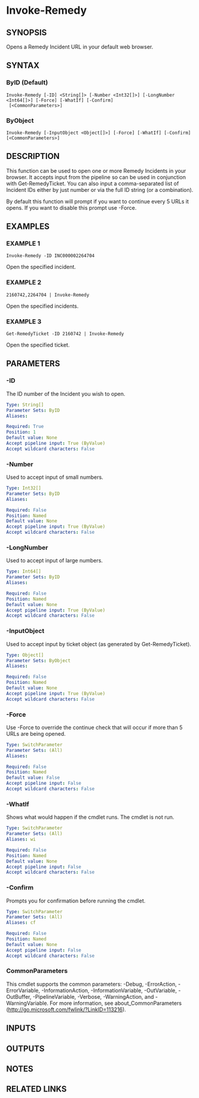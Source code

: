 # Invoke-Remedy

## SYNOPSIS
Opens a Remedy Incident URL in your default web browser.

## SYNTAX

### ByID (Default)
```
Invoke-Remedy [-ID] <String[]> [-Number <Int32[]>] [-LongNumber <Int64[]>] [-Force] [-WhatIf] [-Confirm]
 [<CommonParameters>]
```

### ByObject
```
Invoke-Remedy [-InputObject <Object[]>] [-Force] [-WhatIf] [-Confirm] [<CommonParameters>]
```

## DESCRIPTION
This function can be used to open one or more Remedy Incidents in your browser.
It accepts input from the pipeline
so can be used in conjunction with Get-RemedyTicket.
You can also input a comma-separated list of Incident IDs either
by just number or via the full ID string (or a combination).

By default this function will prompt if you want to continue every 5 URLs it opens.
If you want to disable this prompt
use -Force.

## EXAMPLES

### EXAMPLE 1
```
Invoke-Remedy -ID INC000002264704
```

Open the specified incident.

### EXAMPLE 2
```
2160742,2264704 | Invoke-Remedy
```

Open the specified incidents.

### EXAMPLE 3
```
Get-RemedyTicket -ID 2160742 | Invoke-Remedy
```

Open the specified ticket.

## PARAMETERS

### -ID
The ID number of the Incident you wish to open.

```yaml
Type: String[]
Parameter Sets: ByID
Aliases:

Required: True
Position: 1
Default value: None
Accept pipeline input: True (ByValue)
Accept wildcard characters: False
```

### -Number
Used to accept input of small numbers.

```yaml
Type: Int32[]
Parameter Sets: ByID
Aliases:

Required: False
Position: Named
Default value: None
Accept pipeline input: True (ByValue)
Accept wildcard characters: False
```

### -LongNumber
Used to accept input of large numbers.

```yaml
Type: Int64[]
Parameter Sets: ByID
Aliases:

Required: False
Position: Named
Default value: None
Accept pipeline input: True (ByValue)
Accept wildcard characters: False
```

### -InputObject
Used to accept input by ticket object (as generated by Get-RemedyTicket).

```yaml
Type: Object[]
Parameter Sets: ByObject
Aliases:

Required: False
Position: Named
Default value: None
Accept pipeline input: True (ByValue)
Accept wildcard characters: False
```

### -Force
Use -Force to override the continue check that will occur if more than 5 URLs are being opened.

```yaml
Type: SwitchParameter
Parameter Sets: (All)
Aliases:

Required: False
Position: Named
Default value: False
Accept pipeline input: False
Accept wildcard characters: False
```

### -WhatIf
Shows what would happen if the cmdlet runs.
The cmdlet is not run.

```yaml
Type: SwitchParameter
Parameter Sets: (All)
Aliases: wi

Required: False
Position: Named
Default value: None
Accept pipeline input: False
Accept wildcard characters: False
```

### -Confirm
Prompts you for confirmation before running the cmdlet.

```yaml
Type: SwitchParameter
Parameter Sets: (All)
Aliases: cf

Required: False
Position: Named
Default value: None
Accept pipeline input: False
Accept wildcard characters: False
```

### CommonParameters
This cmdlet supports the common parameters: -Debug, -ErrorAction, -ErrorVariable, -InformationAction, -InformationVariable, -OutVariable, -OutBuffer, -PipelineVariable, -Verbose, -WarningAction, and -WarningVariable.
For more information, see about_CommonParameters (http://go.microsoft.com/fwlink/?LinkID=113216).

## INPUTS

## OUTPUTS

## NOTES

## RELATED LINKS
